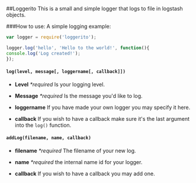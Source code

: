 ##Loggerito
This is a small and simple logger that logs to file in logstash objects.


###How to use:
A simple logging example:

```javascript
var logger = require('loggerito');

logger.log('hello', 'Hello to the world!', function(){
console.log('Log created!');
});
```

#### `log(level, message[, loggername[, callback]])`
- **Level** _*required_ Is your logging level.

- **Message** _*required_ Is the message you'd like to log.

- **loggername** If you have made your own logger you may specify it here.

- **callback** If you wish to have a callback make sure it's the last argument into the `log()` function.

#### `addLog(filename, name, callback)`

- **filename** _*required_ The filename of your new log.

- **name** _*required_ the internal name id for your logger.

- **callback** If you wish to have a callback you may add one.
